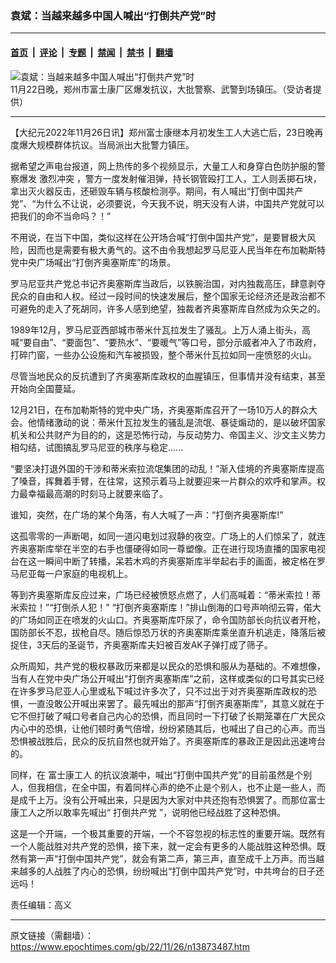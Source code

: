 ### 袁斌：当越来越多中国人喊出“打倒共产党”时

---

#### [首页](../../../..?n13873487) &nbsp;|&nbsp; [评论](../../../../../epoch-comment?n13873487) &nbsp;|&nbsp; [专题](../../../../../epoch-special?n13873487) &nbsp;|&nbsp; [禁闻](../../../../../epoch-news?n13873487) &nbsp;|&nbsp; [禁书](../../../../../books?n13873487) &nbsp;|&nbsp; [翻墙](https://github.com/gfw-breaker/nogfw/blob/master/README.md?n13873487)


<div><img alt="袁斌：当越来越多中国人喊出“打倒共产党”时" class="attachment-djy_600_400 size-djy_600_400 wp-post-image" src="https://i.epochtimes.com/assets/uploads/2022/11/id13873511-791a63b295147dea679cc11b--600x393.jpeg"/>
<div class="caption">
 11月22日晚，郑州市富士康厂区爆发抗议，大批警察、武警到场镇压。（受访者提供）
</div></div><hr/><div class="post_content" id="artbody" itemprop="articleBody">
 <!-- article content begin -->
 <p>
  【大纪元2022年11月26日讯】郑州富士康继本月初发生工人大逃亡后，23日晚再度爆大规模群体抗议。当局派出大批警力镇压。
 </p>
 <p>
  据希望之声电台报道，网上热传的多个视频显示，大量工人和身穿白色防护服的警察爆发
  <ok href="https://www.epochtimes.com/gb/tag/%E6%BF%80%E7%83%88%E5%86%B2%E7%AA%81.html">
   激烈冲突
  </ok>
  ，警方一度发射催泪弹，持长钢管殴打工人，工人则丢掷石块，拿出灭火器反击，还砸毁车辆与核酸检测亭。期间，有人喊出“打倒中国共产党”、“为什么不让说，必须要说，今天我不说，明天没有人讲，中国共产党就可以把我们的命不当命吗？！”
 </p>
 <p>
  不用说，在当下中国，类似这样在公开场合喊“打倒中国共产党”，是要冒极大风险，因而也是需要有极大勇气的。这不由令我想起罗马尼亚人民当年在布加勒斯特党中央广场喊出“打倒齐奥塞斯库”的场景。
 </p>
 <p>
  罗马尼亚共产党总书记齐奥塞斯库当政后，以铁腕治国，对内独裁高压，肆意剥夺民众的自由和人权。经过一段时间的快速发展后，整个国家无论经济还是政治都不可避免的走入了死胡同，许多人感到绝望，独裁者齐奥塞斯库自然成为众矢之的。
 </p>
 <p>
  1989年12月，罗马尼亚西部城市蒂米什瓦拉发生了骚乱。上万人涌上街头，高喊“要自由”、“要面包”、“要热水”、“要暖气”等口号，部分示威者冲入了市政府，打碎门窗，一些办公设施和汽车被损毁，整个蒂米什瓦拉如同一座愤怒的火山。
 </p>
 <p>
  尽管当地民众的反抗遭到了齐奥塞斯库政权的血腥镇压，但事情并没有结束，甚至开始向全国蔓延。
 </p>
 <p>
  12月21日，在布加勒斯特的党中央广场，齐奥塞斯库召开了一场10万人的群众大会。他情绪激动的说：蒂米什瓦拉发生的骚乱是流氓、暴徒煽动的，是以破坏国家机关和公共财产为目的的，这是恐怖行动，与反动势力、帝国主义、沙文主义势力相勾结，试图搞乱罗马尼亚的秩序与稳定……
 </p>
 <p>
  “要坚决打退外国的干涉和蒂米索拉流氓集团的动乱！”渐入佳境的齐奥塞斯库提高了嗓音，挥舞着手臂，在往常，这预示着马上就要迎来一片群众的欢呼和掌声。权力最幸福最高潮的时刻马上就要来临了。
 </p>
 <p>
  谁知，突然，在广场的某个角落，有人大喊了一声：“打倒齐奥塞斯库!”
 </p>
 <p>
  这孤零零的一声断喝，如同一道闪电划过寂静的夜空。广场上的人们惊呆了，就连齐奥塞斯库举在半空的右手也僵硬得如同一尊塑像。正在进行现场直播的国家电视台在这一瞬间中断了转播，呆若木鸡的齐奥塞斯库半举起右手的画面，被定格在罗马尼亚每一户家庭的电视机上。
 </p>
 <p>
  等到齐奥塞斯库反应过来，广场已经被愤怒点燃了，人们高喊着：“蒂米索拉！蒂米索拉！”“打倒杀人犯！” “打倒齐奥塞斯库！”排山倒海的口号声响彻云霄，偌大的广场如同正在喷发的火山口。齐奥塞斯库吓尿了，命令国防部长向抗议者开枪，国防部长不忍，拔枪自尽。随后惊恐万状的齐奥塞斯库乘坐直升机逃走，降落后被捉住，3天后的圣诞节，齐奥塞斯库夫妇被百发AK子弹打成了筛子。
 </p>
 <p>
  众所周知，共产党的极权暴政历来都是以民众的恐惧和服从为基础的。不难想像，当有人在党中央广场公开喊出“打倒齐奥塞斯库”之前，这样或类似的口号其实已经在许多罗马尼亚人心里或私下喊过许多次了，只不过出于对齐奥塞斯库政权的恐惧，一直没敢公开喊出来罢了。最先喊出的那声“打倒齐奥塞斯库”，其意义就在于它不但打破了喊口号者自己内心的恐惧，而且同时一下打破了长期笼罩在广大民众内心中的恐惧，让他们顿时勇气倍增，纷纷紧随其后，也喊出了自己的心声。而当恐惧被战胜后，民众的反抗自然也就开始了。齐奥塞斯库的暴政正是因此迅速垮台的。
 </p>
 <p>
  同样，在
  <ok href="https://www.epochtimes.com/gb/tag/%E5%AF%8C%E5%A3%AB%E5%BA%B7%E5%B7%A5%E4%BA%BA.html">
   富士康工人
  </ok>
  的抗议浪潮中，喊出“打倒中国共产党”的目前虽然是个别人，但我相信，在全中国，有着同样心声的绝不止是个别人，也不止是一些人，而是成千上万。没有公开喊出来，只是因为大家对中共还抱有恐惧罢了。而那位富士康工人之所以敢率先喊出“
  <ok href="https://www.epochtimes.com/gb/tag/%E6%89%93%E5%80%92%E5%85%B1%E4%BA%A7%E5%85%9A.html">
   打倒共产党
  </ok>
  ”，说明他已经战胜了这种恐惧。
 </p>
 <p>
  这是一个开端，一个极其重要的开端，一个不容忽视的标志性的重要开端。既然有一个人能战胜对共产党的恐惧，接下来，就一定会有更多的人能战胜这种恐惧。既然有第一声“打倒中国共产党”，就会有第二声，第三声，直至成千上万声。而当越来越多的人战胜了内心的恐惧，纷纷喊出“打倒中国共产党”时，中共垮台的日子还远吗！
 </p>
 <p>
  责任编辑：高义
 </p>
 <!-- article content end -->
 <div id="below_article_ad">
 </div>
</div>


---

原文链接（需翻墙）：https://www.epochtimes.com/gb/22/11/26/n13873487.htm